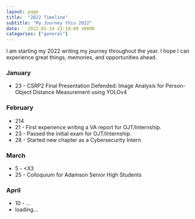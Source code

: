 ```yaml
---
layout: page
title:  "2022 Timeline"
subtitle: "My Journey this 2022"
date:   2022-01-24 23:10:00 +0800
categories: ["general"]
---
```


I am starting my 2022 writing my journey throughout the year. I hope I can experience great things, memories, and opportunities ahead.

### January
- 23 - CSRP2 Final Presentation Defended: Image Analysis for Person-Object Distance Measurement using YOLOv4

### February
- 214
- 21 - First experience writing a VA report for OJT/Internship.
- 23 - Passed the initial exam for OJT/Internship.
- 28 - Started new chapter as a Cybersecurity Intern

### March
- 5 - <X3
- 25 - Colloquium for Adamson Senior High Students

### April
- 10 - ...
- loading...